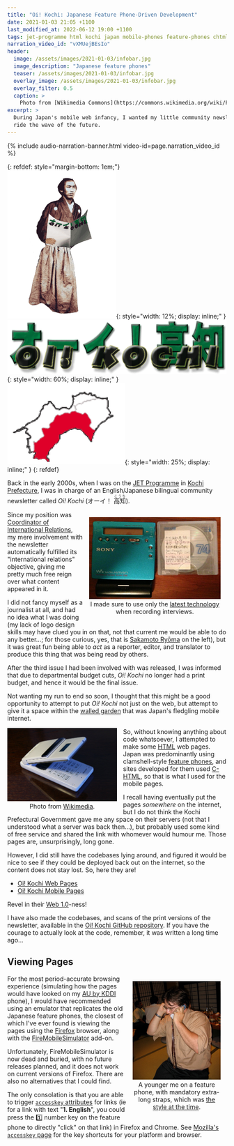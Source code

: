 ```yaml
---
title: "Oi! Kochi: Japanese Feature Phone-Driven Development"
date: 2021-01-03 21:05 +1100
last_modified_at: 2022-06-12 19:00 +1100
tags: jet-programme html kochi japan mobile-phones feature-phones chtml i-mode 日本 高知県 ガラケー
narration_video_id: "vXMUejBEsIo"
header:
  image: /assets/images/2021-01-03/infobar.jpg
  image_description: "Japanese feature phones"
  teaser: /assets/images/2021-01-03/infobar.jpg
  overlay_image: /assets/images/2021-01-03/infobar.jpg
  overlay_filter: 0.5
  caption: >
    Photo from [Wikimedia Commons](https://commons.wikimedia.org/wiki/File:Info.bar_prototype.jpg)
excerpt: >
  During Japan's mobile web infancy, I wanted my little community newsletter to
  ride the wave of the future.
---
```


{% include audio-narration-banner.html video-id=page.narration_video_id %}

{: refdef: style="margin-bottom: 1em;"}
![img ryoma-reading-oi-kochi][]{:
  style="width: 12%; display: inline;"
}
![img oi-kochi-banner][]{:
  style="width: 60%; display: inline;"
}
![img kochi-map][]{:
  style="width: 25%; display: inline;"
}
{: refdef}

Back in the early 2000s, when I was on the [JET Programme][] in
[Kochi Prefecture][], I was in charge of an English/Japanese bilingual community
newsletter called _Oi! Kochi_ (オーイ！
<ruby lang="ja">高知<rp>(</rp><rt>こうち</rt><rp>)</rp></ruby>).

<div style="display: block; text-align: center;">
  <figure style="float: right; display: inline-block; margin: 1em; width: 60%;">
    <img src="/assets/images/2021-01-03/oi-kochi-md.jpg"
         alt="Oi! Kochi Minidisc" />
    <figcaption style="text-align: center;">
      I made sure to use only the
      <a href="https://en.wikipedia.org/wiki/MiniDisc">latest technology</a>
      when recording interviews.
    </figcaption>
  </figure>
</div>

Since my position was [Coordinator of International Relations][], my mere
involvement with the newsletter automatically fulfilled its "international
relations" objective, giving me pretty much free reign over what content
appeared in it.

I did not fancy myself as a journalist at all, and had no idea what I was doing
(my lack of logo design skills may have clued you in on that, not that current
me would be able to do any better...; for those curious, yes, that is [Sakamoto
Ryōma][] on the left), but it was great fun being able to _act_ as a reporter,
editor, and translator to produce this thing that was being read by others.

After the third issue I had been involved with was released, I was informed
that due to departmental budget cuts, _Oi! Kochi_ no longer had a print budget,
and hence it would be the final issue.

Not wanting my run to end so soon, I thought that this might be a good
opportunity to attempt to put _Oi! Kochi_ not just on the web, but attempt to
give it a space within the [walled garden][] that was Japan's fledgling mobile
internet.

<div style="display: block; text-align: center;">
  <figure style="float: left; display: inline-block; margin: 0;
                 margin-right: 1em; width: 50%;">
    <img src="/assets/images/2021-01-03/Softbank911sh-01.jpg"
         alt="A Softbank911sh-01 feature phone." />
    <figcaption style="text-align: center;">
      Photo from <a href="https://upload.wikimedia.org/wikipedia/ja/3/31/Softbank911sh-01.jpg">Wikimedia</a>.
    </figcaption>
  </figure>
</div>

So, without knowing anything about code whatsoever, I attempted to make some
[HTML][] web pages. Japan was predominantly using clamshell-style [feature
phones][], and sites developed for them used [C-HTML][], so that is what I used
for the mobile pages.

I recall having eventually put the pages _somewhere_ on the internet, but I do
not think the Kochi Prefectural Government gave me any space on their servers
(not that I understood what a server was back then...), but probably used some
kind of free service and shared the link with whomever would humour me. Those
pages are, unsurprisingly, long gone.

However, I did still have the codebases lying around, and figured it would be
nice to see if they could be deployed back out on the internet, so the content
does not stay lost. So, here they are!

- [Oi! Kochi Web Pages][]
- [Oi! Kochi Mobile Pages][]

Revel in their [Web 1.0][]-ness!

I have also made the codebases, and scans of the print versions of the
newsletter, available in the [Oi! Kochi GitHub repository][]. If you have the
courage to actually look at the code, remember, it was written a long time
ago...

## Viewing Pages

<div style="display: block; text-align: center;">
  <figure style="float: right; display: inline-block; margin: 1em; width: 40%;">
    <img src="/assets/images/2021-01-03/paul-on-feature-phone.jpg"
         alt="Paul on a feature phone" />
    <figcaption style="text-align: center;">
      A younger me on a feature phone, with mandatory extra-long straps, which
      was <a href="https://www.youtube.com/watch?v=a6Dc7W6jXCo">the style at the
      time</a>.
    </figcaption>
  </figure>
</div>

For the most period-accurate browsing experience (simulating how the pages
would have looked on my [AU by KDDI][] phone), I would have recommended using
an emulator that replicates the old Japanese feature phones, the closest of
which I've ever found is viewing the pages using the [Firefox][] browser, along
with the [FireMobileSimulator][] add-on.

Unfortunately, FireMobileSimulator is now dead and buried, with no future
releases planned, and it does not work on current versions of Firefox. There are
also no alternatives that I could find.

The only consolation is that you are able to trigger [`accesskey` attributes][]
for links (ie for a link with text "**1. English**", you could press the :one:
number key on the feature phone to directly "click" on that link) in Firefox and
Chrome.  See [Mozilla's `accesskey` page][] for the key shortcuts for your
platform and browser.

[`accesskey` attributes]: https://en.wikipedia.org/wiki/Access_key
[AU by KDDI]: https://en.wikipedia.org/wiki/Au_(mobile_phone_company)
[C-HTML]: https://en.wikipedia.org/wiki/C-HTML
[Coordinator of International Relations]: http://jetprogramme.org/en/positions/
[feature phones]: https://en.wikipedia.org/wiki/Feature_phone#Japan
[Firefox]: https://www.mozilla.org/en-US/firefox/new/
[FireMobileSimulator]: http://firemobilesimulator.org/
[HTML]: https://en.wikipedia.org/wiki/HTML
[img kochi-map]: /assets/images/2021-01-03/kochi-map.gif
[img oi-kochi-banner]: /assets/images/2021-01-03/oi-kochi-banner.gif
[img ryoma-reading-oi-kochi]: /assets/images/2021-01-03/ryoma-reading-oi-kochi.gif
[img Softbank911sh-01]: /assets/images/2021-01-03/Softbank911sh-01.jpg
[JET Programme]: http://jetprogramme.org/en/
[Kochi Prefecture]: https://en.wikipedia.org/wiki/K%C5%8Dchi_Prefecture
[Mozilla's `accesskey` page]: https://developer.mozilla.org/en-US/docs/Web/HTML/Global_attributes/accesskey
[Oi! Kochi GitHub repository]: https://github.com/paulfioravanti/oi-kochi
[Oi! Kochi Mobile Pages]: https://www.paulfioravanti.com/oi-kochi/mobile/
[Oi! Kochi Web Pages]: https://www.paulfioravanti.com/oi-kochi/web/
[Sakamoto Ryōma]: https://en.wikipedia.org/wiki/Sakamoto_Ry%C5%8Dma
[walled garden]: https://en.wikipedia.org/wiki/Closed_platform
[Web 1.0]: https://en.wikipedia.org/wiki/Web_2.0#Web_1.0
